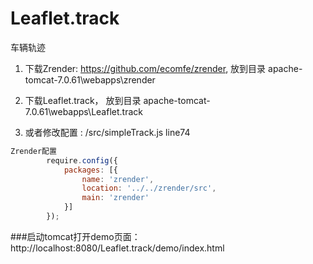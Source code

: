 # Leaflet.track
车辆轨迹

 1. 下载Zrender: https://github.com/ecomfe/zrender,  放到目录 apache-tomcat-7.0.61\webapps\zrender
 2. 下载Leaflet.track， 放到目录 apache-tomcat-7.0.61\webapps\Leaflet.track

2. 或者修改配置 : /src/simpleTrack.js  line74
```javascript
Zrender配置
        require.config({
            packages: [{
                name: 'zrender',
                location: '../../zrender/src',
                main: 'zrender'
            }]
        });
```

###启动tomcat打开demo页面：http://localhost:8080/Leaflet.track/demo/index.html
